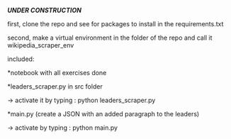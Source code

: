 ***UNDER CONSTRUCTION***

first, clone the repo and see for packages to install in the requirements.txt

second, make a virtual environment in the folder of the repo and call it wikipedia_scraper_env

included:

*notebook with all exercises done

*leaders_scraper.py in src folder

-> activate it by typing : python leaders_scraper.py

*main.py (create a JSON with an added paragraph to the leaders)

-> activate by typing : python main.py